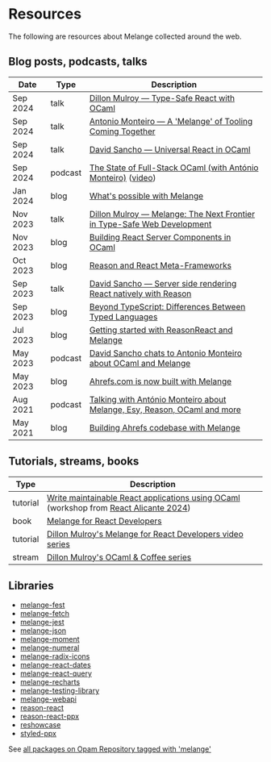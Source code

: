 # Resources

The following are resources about Melange collected around the web.

## Blog posts, podcasts, talks

| Date | Type | Description |
|----- | ---- | ----------- |
| Sep 2024 | talk | [Dillon Mulroy — Type-Safe React with OCaml](https://youtu.be/dDNs2cniTQU) |
| Sep 2024 | talk | [Antonio Monteiro — A 'Melange' of Tooling Coming Together](https://youtu.be/3oCXT-ycHHs) |
| Sep 2024 | talk | [David Sancho — Universal React in OCaml](https://youtu.be/Oy3lZl2kE-0) |
| Sep 2024 | podcast | [The State of Full-Stack OCaml (with António Monteiro)](https://pod.link/developer-voices/episode/4666dc4d7aa59599852c02b6415a36d4) ([video](https://www.youtube.com/watch?v=vSSpbAI_-t0))
| Jan 2024 | blog | [What's possible with Melange](https://sancho.dev/blog/whats-possible-with-melange)
| Nov 2023 | talk | [Dillon Mulroy — Melange: The Next Frontier in Type-Safe Web Development](https://www.youtube.com/watch?v=zG7JejHlQoM)
| Nov 2023 | blog | [Building React Server Components in OCaml](https://tech.ahrefs.com/building-react-server-components-in-ocaml-81c276713f19) |
| Oct 2023 | blog | [Reason and React Meta-Frameworks](https://dev.to/psb/reason-and-react-meta-frameworks-d7n) |
| Sep 2023 | talk | [David Sancho — Server side rendering React natively with Reason](https://www.youtube.com/watch?v=e3qY-Eg9zRY)
| Sep 2023 | blog | [Beyond TypeScript: Differences Between Typed Languages](https://tech.ahrefs.com/beyond-typescript-differences-between-typed-languages-f3e14253) |
| Jul 2023 | blog | [Getting started with ReasonReact and Melange](https://dev.to/psb/getting-started-with-reasonreact-and-melange-13hd)
| May 2023 | podcast | [David Sancho chats to Antonio Monteiro about OCaml and Melange](https://www.youtube.com/watch?v=zKO-Y2_a-yk) |
| May 2023 | blog | [Ahrefs.com is now built with Melange](https://tech.ahrefs.com/ahrefs-is-now-built-with-melange-b14f5ec56df4) |
| Aug 2021 | podcast | [Talking with António Monteiro about Melange, Esy, Reason, OCaml and more](https://watch.ocaml.org/w/aEabwHEfXTKGxTNi6Xhy2a) |
| May 2021 | blog | [Building Ahrefs codebase with Melange](https://tech.ahrefs.com/building-ahrefs-codebase-with-melange-9f881f6d022b)

## Tutorials, streams, books

| Type | Description |
| ---- | ----------- |
| tutorial | [Write maintainable React applications using OCaml](https://github.com/ahrefs/react-alicante-workshop) (workshop from [React Alicante 2024](https://reactalicante.es/))
| book | [Melange for React Developers](https://react-book.melange.re/) |
| tutorial | [Dillon Mulroy's Melange for React Developers video series](https://www.youtube.com/watch?v=QrtRihR0Av4) |
| stream | [Dillon Mulroy's OCaml & Coffee series](https://www.youtube.com/playlist?list=PLDL56tuRMHREWul0M6rYswanMpwCVsIBC) |


## Libraries

- [melange-fest](https://ocaml.org/p/melange-fest)
- [melange-fetch](https://ocaml.org/p/melange-fetch)
- [melange-jest](https://ocaml.org/p/melange-jest)
- [melange-json](https://ocaml.org/p/melange-json)
- [melange-moment](https://ocaml.org/p/melange-moment)
- [melange-numeral](https://ocaml.org/p/melange-numeral)
- [melange-radix-icons](https://ocaml.org/p/melange-radix-icons)
- [melange-react-dates](https://ocaml.org/p/melange-react-dates)
- [melange-react-query](https://ocaml.org/p/melange-react-query)
- [melange-recharts](https://ocaml.org/p/melange-recharts)
- [melange-testing-library](https://ocaml.org/p/melange-testing-library)
- [melange-webapi](https://ocaml.org/p/melange-webapi)
- [reason-react](https://ocaml.org/p/reason-react)
- [reason-react-ppx](https://ocaml.org/p/reason-react-ppx)
- [reshowcase](https://ocaml.org/p/reshowcase)
- [styled-ppx](https://ocaml.org/p/styled-ppx)

See [all packages on Opam Repository tagged with 'melange'](https://ocaml.org/packages/search?q=tag%3A%22melange%22)
